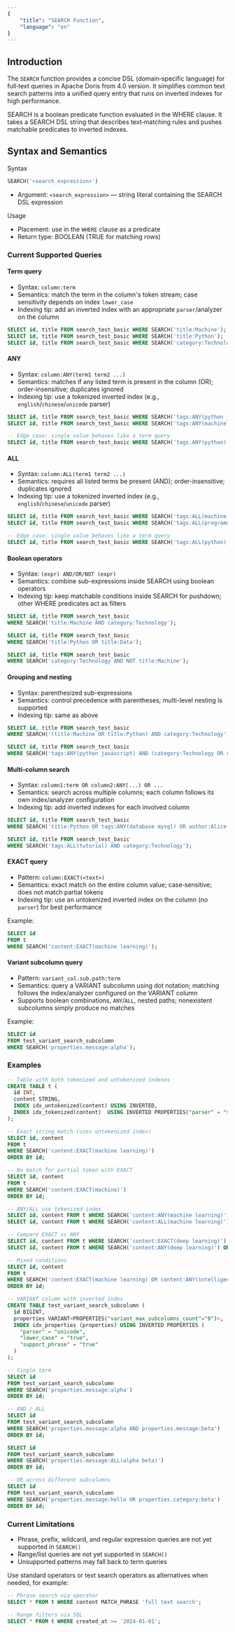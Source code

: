 ```yaml
---
{
    "title": "SEARCH Function",
    "language": "en"
}
---
```


## Introduction

The `SEARCH` function provides a concise DSL (domain‑specific language) for full‑text queries in Apache Doris from 4.0 version. It simplifies common text search patterns into a unified query entry that runs on inverted indexes for high performance.


SEARCH is a boolean predicate function evaluated in the WHERE clause. It takes a SEARCH DSL string that describes text‑matching rules and pushes matchable predicates to inverted indexes.


## Syntax and Semantics

Syntax

```sql
SEARCH('<search_expression>')
```

- Argument: `<search_expression>` — string literal containing the SEARCH DSL expression

Usage

- Placement: use in the `WHERE` clause as a predicate
- Return type: BOOLEAN (TRUE for matching rows)

### Current Supported Queries

#### Term query
- Syntax: `column:term`
- Semantics: match the term in the column's token stream; case sensitivity depends on index `lower_case`
- Indexing tip: add an inverted index with an appropriate `parser`/analyzer on the column
```sql
SELECT id, title FROM search_test_basic WHERE SEARCH('title:Machine');
SELECT id, title FROM search_test_basic WHERE SEARCH('title:Python');
SELECT id, title FROM search_test_basic WHERE SEARCH('category:Technology');
```

#### ANY
- Syntax: `column:ANY(term1 term2 ...)`
- Semantics: matches if any listed term is present in the column (OR); order-insensitive; duplicates ignored
- Indexing tip: use a tokenized inverted index (e.g., `english`/`chinese`/`unicode` parser)
```sql
SELECT id, title FROM search_test_basic WHERE SEARCH('tags:ANY(python javascript)');
SELECT id, title FROM search_test_basic WHERE SEARCH('tags:ANY(machine learning tutorial)');

-- Edge case: single value behaves like a term query
SELECT id, title FROM search_test_basic WHERE SEARCH('tags:ANY(python)');
```

#### ALL
- Syntax: `column:ALL(term1 term2 ...)`
- Semantics: requires all listed terms be present (AND); order-insensitive; duplicates ignored
- Indexing tip: use a tokenized inverted index (e.g., `english`/`chinese`/`unicode` parser)
```sql
SELECT id, title FROM search_test_basic WHERE SEARCH('tags:ALL(machine learning)');
SELECT id, title FROM search_test_basic WHERE SEARCH('tags:ALL(programming tutorial)');

-- Edge case: single value behaves like a term query
SELECT id, title FROM search_test_basic WHERE SEARCH('tags:ALL(python)');
```

#### Boolean operators
- Syntax: `(expr) AND/OR/NOT (expr)`
- Semantics: combine sub-expressions inside SEARCH using boolean operators
- Indexing tip: keep matchable conditions inside SEARCH for pushdown; other WHERE predicates act as filters
```sql
SELECT id, title FROM search_test_basic
WHERE SEARCH('title:Machine AND category:Technology');

SELECT id, title FROM search_test_basic
WHERE SEARCH('title:Python OR title:Data');

SELECT id, title FROM search_test_basic
WHERE SEARCH('category:Technology AND NOT title:Machine');
```

#### Grouping and nesting
- Syntax: parenthesized sub-expressions
- Semantics: control precedence with parentheses; multi-level nesting is supported
- Indexing tip: same as above
```sql
SELECT id, title FROM search_test_basic
WHERE SEARCH('(title:Machine OR title:Python) AND category:Technology');

SELECT id, title FROM search_test_basic
WHERE SEARCH('tags:ANY(python javascript) AND (category:Technology OR category:Programming)');
```

#### Multi‑column search
- Syntax: `column1:term OR column2:ANY(...) OR ...`
- Semantics: search across multiple columns; each column follows its own index/analyzer configuration
- Indexing tip: add inverted indexes for each involved column
```sql
SELECT id, title FROM search_test_basic
WHERE SEARCH('title:Python OR tags:ANY(database mysql) OR author:Alice');

SELECT id, title FROM search_test_basic
WHERE SEARCH('tags:ALL(tutorial) AND category:Technology');
```

#### EXACT query

- Pattern: `column:EXACT(<text>)`
- Semantics: exact match on the entire column value; case‑sensitive; does not match partial tokens
- Indexing tip: use an untokenized inverted index on the column (no `parser`) for best performance

Example:

```sql
SELECT id
FROM t
WHERE SEARCH('content:EXACT(machine learning)');
```

#### Variant subcolumn query

- Pattern: `variant_col.sub.path:term`
- Semantics: query a VARIANT subcolumn using dot notation; matching follows the index/analyzer configured on the VARIANT column
- Supports boolean combinations, `ANY`/`ALL`, nested paths; nonexistent subcolumns simply produce no matches

Example:

```sql
SELECT id
FROM test_variant_search_subcolumn
WHERE SEARCH('properties.message:alpha');
```

### Examples

```sql
-- Table with both tokenized and untokenized indexes
CREATE TABLE t (
  id INT,
  content STRING,
  INDEX idx_untokenized(content) USING INVERTED,
  INDEX idx_tokenized(content)  USING INVERTED PROPERTIES("parser" = "standard")
);

-- Exact string match (uses untokenized index)
SELECT id, content
FROM t
WHERE SEARCH('content:EXACT(machine learning)')
ORDER BY id;

-- No match for partial token with EXACT
SELECT id, content
FROM t
WHERE SEARCH('content:EXACT(machine)')
ORDER BY id;

-- ANY/ALL use tokenized index
SELECT id, content FROM t WHERE SEARCH('content:ANY(machine learning)') ORDER BY id;
SELECT id, content FROM t WHERE SEARCH('content:ALL(machine learning)') ORDER BY id;

-- Compare EXACT vs ANY
SELECT id, content FROM t WHERE SEARCH('content:EXACT(deep learning)') ORDER BY id;
SELECT id, content FROM t WHERE SEARCH('content:ANY(deep learning)') ORDER BY id;

-- Mixed conditions
SELECT id, content
FROM t
WHERE SEARCH('content:EXACT(machine learning) OR content:ANY(intelligence)')
ORDER BY id;

-- VARIANT column with inverted index
CREATE TABLE test_variant_search_subcolumn (
  id BIGINT,
  properties VARIANT<PROPERTIES("variant_max_subcolumns_count"="0")>,
  INDEX idx_properties (properties) USING INVERTED PROPERTIES (
    "parser" = "unicode",
    "lower_case" = "true",
    "support_phrase" = "true"
  )
);

-- Single term
SELECT id
FROM test_variant_search_subcolumn
WHERE SEARCH('properties.message:alpha')
ORDER BY id;

-- AND / ALL
SELECT id
FROM test_variant_search_subcolumn
WHERE SEARCH('properties.message:alpha AND properties.message:beta')
ORDER BY id;

SELECT id
FROM test_variant_search_subcolumn
WHERE SEARCH('properties.message:ALL(alpha beta)')
ORDER BY id;

-- OR across different subcolumns
SELECT id
FROM test_variant_search_subcolumn
WHERE SEARCH('properties.message:hello OR properties.category:beta')
ORDER BY id;
```

### Current Limitations

- Phrase, prefix, wildcard, and regular expression queries are not yet supported in `SEARCH()`
- Range/list queries are not yet supported in `SEARCH()`
- Unsupported patterns may fall back to term queries

Use standard operators or text search operators as alternatives when needed, for example:

```sql
-- Phrase search via operator
SELECT * FROM t WHERE content MATCH_PHRASE 'full text search';

-- Range filters via SQL
SELECT * FROM t WHERE created_at >= '2024-01-01';
```
